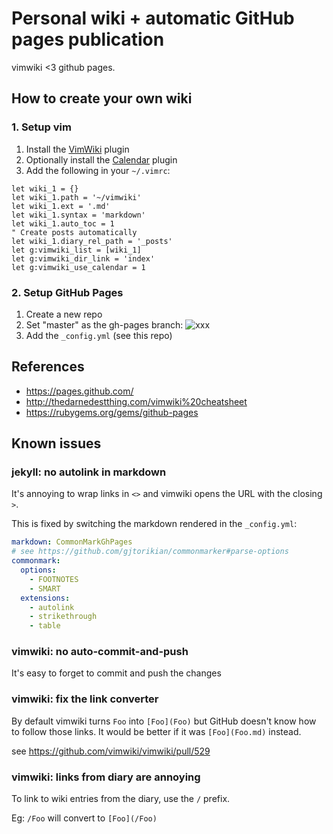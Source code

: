 # Personal wiki + automatic GitHub pages publication

vimwiki <3 github pages.

## How to create your own wiki

### 1. Setup vim

1. Install the [VimWiki](https://github.com/vimwiki/vimwiki) plugin
2. Optionally install the [Calendar](https://github.com/mattn/calendar-vim)
   plugin
3. Add the following in your `~/.vimrc`:

```vim
let wiki_1 = {}
let wiki_1.path = '~/vimwiki'
let wiki_1.ext = '.md'
let wiki_1.syntax = 'markdown'
let wiki_1.auto_toc = 1
" Create posts automatically
let wiki_1.diary_rel_path = '_posts'
let g:vimwiki_list = [wiki_1]
let g:vimwiki_dir_link = 'index'
let g:vimwiki_use_calendar = 1
```

### 2. Setup GitHub Pages

1. Create a new repo
2. Set "master" as the gh-pages branch: ![xxx](https://pages.github.com/images/source-setting@2x.png)
3. Add the `_config.yml` (see this repo)

## References

* <https://pages.github.com/>
* <http://thedarnedestthing.com/vimwiki%20cheatsheet>
* <https://rubygems.org/gems/github-pages>

## Known issues

### jekyll: no autolink in markdown

It's annoying to wrap links in `<>` and vimwiki opens the URL with the closing
`>`.

This is fixed by switching the markdown rendered in the `_config.yml`:

```yaml
markdown: CommonMarkGhPages
# see https://github.com/gjtorikian/commonmarker#parse-options
commonmark:
  options:
    - FOOTNOTES
    - SMART
  extensions:
    - autolink
    - strikethrough
    - table
```

### vimwiki: no auto-commit-and-push

It's easy to forget to commit and push the changes

### vimwiki: fix the link converter

By default vimwiki turns `Foo` into `[Foo](Foo)` but GitHub doesn't know how
to follow those links. It would be better if it was `[Foo](Foo.md)` instead.

see <https://github.com/vimwiki/vimwiki/pull/529>

### vimwiki: links from diary are annoying

To link to wiki entries from the diary, use the `/` prefix.

Eg: `/Foo` will convert to `[Foo](/Foo)`
